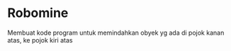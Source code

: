 # Robomine
Membuat kode program untuk memindahkan obyek yg ada di pojok kanan atas, ke pojok kiri atas
